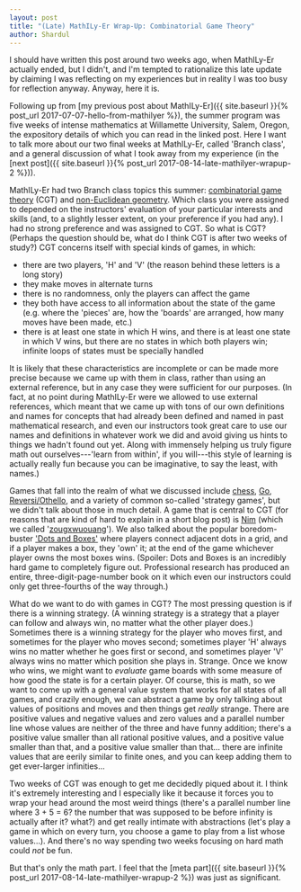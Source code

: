 ```yaml
---
layout: post
title: "(Late) MathILy-Er Wrap-Up: Combinatorial Game Theory"
author: Shardul
---
```


I should have written this post around two weeks ago, when MathILy-Er actually
ended, but I didn't, and I'm tempted to rationalize this late update by claiming
I was reflecting on my experiences but in reality I was too busy for reflection
anyway. Anyway, here it is.

Following up from
[my previous post about MathILy-Er]({{ site.baseurl }}{% post_url 2017-07-07-hello-from-mathilyer %}),
the summer program was five weeks of intense mathematics at Willamette
University, Salem, Oregon, the expository details of which you can read in the
linked post.  Here I want to talk more about our two final weeks at MathILy-Er,
called 'Branch class', and a general discussion of what I took away from my
experience (in the
[next post]({{ site.baseurl }}{% post_url 2017-08-14-late-mathilyer-wrapup-2 %})).

MathILy-Er had two Branch class topics this summer:
[combinatorial game theory](https://en.wikipedia.org/wiki/Combinatorial_game_theory)
(CGT) and
[non-Euclidean geometry](https://en.wikipedia.org/wiki/Non-Euclidean_geometry).
Which class you were assigned to depended on
the instructors' evaluation of your particular interests and skills (and, to a
slightly lesser extent, on your preference if you had any). I had no strong
preference and was assigned to CGT. So what is CGT? (Perhaps the question should
be, what do I think CGT is after two weeks of study?) CGT concerns itself with
special kinds of games, in which:
 - there are two players, 'H' and 'V' (the reason behind these letters is a long
   story)
 - they make moves in alternate turns
 - there is no randomness, only the players can affect the game
 - they both have access to all information about the state of the game (e.g.
   where the 'pieces' are, how the 'boards' are arranged, how many moves have
   been made, etc.)
 - there is at least one state in which H wins, and there is at least one state
   in which V wins, but there are no states in which both players win; infinite
   loops of states must be specially handled

It is likely that these characteristics are incomplete or can be made more
precise because we came up with them in class, rather than using an external
reference, but in any case they were sufficient for our purposes. (In fact, at
no point during MathILy-Er were we allowed to use external references, which
meant that we came up with tons of our own definitions and names for concepts
that had already been defined and named in past mathematical research, and even
our instructors took great care to use our names and definitions in whatever
work we did and avoid giving us hints to things we hadn't found out yet. Along
with immensely helping us truly figure math out ourselves---'learn from within',
if you will---this style of learning is actually really fun because you can be
imaginative, to say the least, with names.)

Games that fall into the realm of what we discussed include
[chess](https://en.wikipedia.org/wiki/Chess),
[Go](https://en.wikipedia.org/wiki/Go_(game)),
[Reversi/Othello](https://en.wikipedia.org/wiki/Reversi),
and a variety of common so-called 'strategy games', but we
didn't talk about those in much detail. A game that is central to CGT (for
reasons that are kind of hard to explain in a short blog post) is
[Nim](https://en.wikipedia.org/wiki/Nim)
(which we called
'[zougxwuouang](https://en.wikipedia.org/wiki/Zugzwang)').
We also
talked about the popular boredom-buster
['Dots and Boxes'](https://en.wikipedia.org/wiki/Dots_and_Boxes)
where players connect
adjacent dots in a grid, and if a player makes a box, they 'own' it; at the end
of the game whichever player owns the most boxes wins. (Spoiler: Dots and Boxes
is an incredibly hard game to completely figure out. Professional research has
produced an entire, three-digit-page-number book on it which even our
instructors could only get three-fourths of the way through.)

What do we want to do with games in CGT? The most pressing question is if there
is a winning strategy. (A winning strategy is a strategy that a player can
follow and always win, no matter what the other player does.) Sometimes there is
a winning strategy for the player who moves first, and sometimes for the player
who moves second; sometimes player 'H' always wins no matter whether he goes
first or second, and sometimes player 'V' always wins no matter which position
she plays in. Strange. Once we know who wins, we might want to *evaluate* game
boards with some measure of how good the state is for a certain player. Of
course, this is math, so we want to come up with a general value system that
works for all states of all games, and crazily enough, we can abstract a game by
only talking about values of positions and moves and then things get *really*
strange. There are positive values and negative values and zero values and a
parallel number line whose values are neither of the three and have funny
addition; there's a positive value smaller than all rational positive values,
and a positive value smaller than that, and a positive value smaller than
that... there are infinite values that are eerily similar to finite ones, and
you can keep adding them to get ever-larger infinities...

Two weeks of CGT was enough to get me decidedly piqued about it. I think it's
extremely interesting and I especially like it because it forces you to wrap
your head around the most weird things (there's a parallel number line where 3 +
5 = 6? the number that was supposed to be before infinity is actually after it?
what?) and get really intimate with abstractions (let's play a game in which on
every turn, you choose a game to play from a list whose values...). And there's
no way spending two weeks focusing on hard math could *not* be fun.

But that's only the math part. I feel that the
[meta part]({{ site.baseurl }}{% post_url 2017-08-14-late-mathilyer-wrapup-2 %})
was just as significant.
